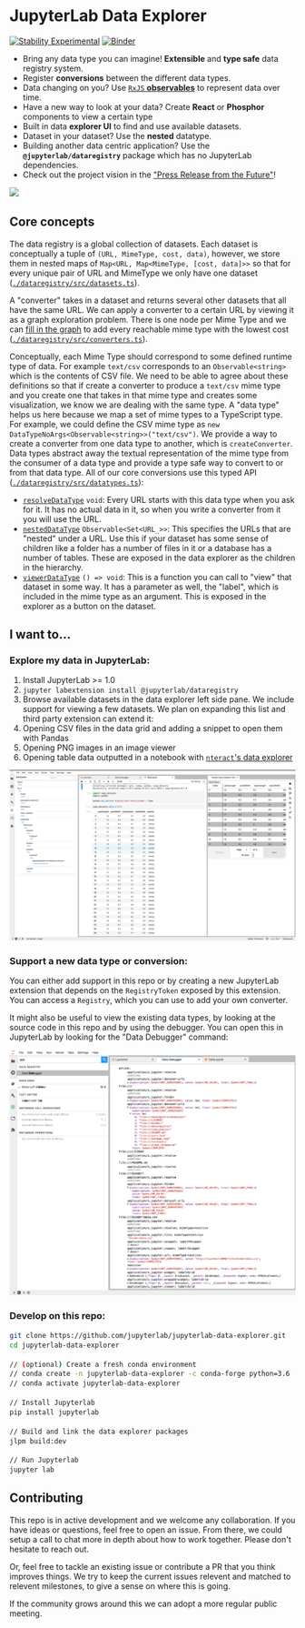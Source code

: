 # JupyterLab Data Explorer

[![Stability Experimental](https://img.shields.io/badge/stability-experimental-red.svg)](https://img.shields.io/badge/stability-experimental-red.svg) [![Binder](https://mybinder.org/badge_logo.svg)](https://mybinder.org/v2/gh/jupyterlab/jupyterlab-data-explorer/master)

* Bring any data type you can imagine! **Extensible** and **type safe** data registry system.
* Register **conversions** between the different data types.
* Data changing on you? Use [`RxJS` **observables**](https://rxjs.dev/) to represent data over time.
* Have a new way to look at your data? Create **React** or **Phosphor** components to view a certain type
* Built in data **explorer UI** to find and use available datasets.
* Dataset in your dataset? Use the **nested** datatype.
* Building another data centric application? Use the **`@jupyterlab/dataregistry`** package which has no JupyterLab dependencies.
* Check out the project vision in the ["Press Release from the Future"](./press_release.md)!

![](https://user-images.githubusercontent.com/1186124/59360085-85becf80-8cfd-11e9-8fc8-98d8a7b83934.png)


## Core concepts

The data registry is a global collection of datasets. Each dataset is conceptually a tuple of `(URL, MimeType, cost, data)`, however, we store
them in nested maps of `Map<URL, Map<MimeType, [cost, data]>>` so that for every unique pair of URL and MimeType we only have one dataset ([`./dataregistry/src/datasets.ts`](./dataregistry/src/datasets.ts)).

A "converter" takes in a dataset and returns several
other datasets that all have the same URL. We can apply a converter to a certain URL  by viewing it as a graph exploration problem. There is one node per Mime Type and we can [fill in the graph](https://en.wikipedia.org/wiki/Dijkstra's_algorithm) to add every reachable mime type with the lowest cost ([`./dataregistry/src/converters.ts`](./dataregistry/src/converters.ts)). 

Conceptually, each Mime Type should correspond to some defined runtime type of data. For example `text/csv` corresponds to an `Observable<string>` which is the contents of CSV file. We need to be able to agree about these definitions so that if create
a converter to produce a `text/csv` mime type and you create one that takes in that mime type and creates some visualization, we know we are dealing with the same type. A "data type" helps us here because we map a set of mime types to a TypeScript type. For example, we could define the CSV mime type as `new DataTypeNoArgs<Observable<string>>("text/csv")`. We provide a way
to create a converter from one data type to another, which is `createConverter`. Data types abstract away the textual representation of the mime type from the consumer of a data type and provide a type safe way to convert to or from that data type. All of our core conversions use this typed API ([`./dataregistry/src/datatypes.ts`](./dataregistry/src/datatypes.ts)):

* [`resolveDataType`](./dataregistry/src/resolvers.ts) `void`: Every URL starts with this data type when you ask for it. It has no actual data in it, so when you write a converter from it you will use the URL.
* [`nestedDataType`](./dataregistry/src/nested.ts) `Observable<Set<URL_>>`: This specifies the URLs that are "nested" under a URL. Use this if your dataset has some sense of children like a folder has a number of files in it or a database has a number of tables. These are exposed in the data explorer as the children in the hierarchy.
* [`viewerDataType`](./dataregistry-extension/src/viewers.ts) `() => void`: This is a function you can call to "view" that
dataset in some way. It has a parameter as well, the "label", which is included in the mime type as an argument. This is exposed in the explorer as a button on the dataset.

<!-- 
So conceptually, we can see a number of datasets as a number of graphs, one for each URL. Adding a new converter can expand the possible Mime Types for each URL. In the registry we can either register a new converter, get all the mime types for an existing URL, or retrieve the list of current URLs that are registered ([`./dataregistry/src/registry.ts`])(./dataregistry/src/registry.ts)). 



When we first ask for a URL, we have to create some initial mime type to describe that URL. We
made up the `application/x.jupyter.resolve` mime type for this. All datasets start with the mime type, so to derive some other mime type you have to start from this one ([`./dataregistry/src/resolve.ts`])(./dataregistry/src/resolve.ts)). -->

## I want to...

### Explore my data in JupyterLab:

1. Install JupyterLab >= 1.0
2. `jupyter labextension install @jupyterlab/dataregistry`
3. Browse available datasets in the data explorer left side pane. We include support for viewing a few datasets. We plan on expanding this list
   and third party extension can extend it:
  1. Opening CSV files in the data grid and adding a snippet to open them with Pandas
  2. Opening PNG images in an image viewer
  3. Opening table data outputted in a notebook with [`nteract`'s data explorer](https://github.com/nteract/nteract/tree/master/packages/data-explorer)

![](./images/nteract.png)

### Support a new data type or conversion:

You can either add support in this repo or by creating a new JupyterLab extension
that depends on the `RegistryToken` exposed by this extension. You can access a `Registry`, which you can use to add your own converter. 

It might also be useful to view the existing data types, by looking at the source code in this repo and by using the debugger. You can open this in JupyterLab by looking for the "Data Debugger" command:

![](./images/debugger.png)

### Develop on this repo:

```bash
git clone https://github.com/jupyterlab/jupyterlab-data-explorer.git
cd jupyterlab-data-explorer

// (optional) Create a fresh conda environment
// conda create -n jupyterlab-data-explorer -c conda-forge python=3.6
// conda activate jupyterlab-data-explorer

// Install Jupyterlab
pip install jupyterlab

// Build and link the data explorer packages
jlpm build:dev

// Run Jupyterlab
jupyter lab
```


## Contributing

This repo is in active development and we welcome any collaboration. If you have ideas or questions, feel free to open an issue. From there, we could setup a call to chat more in depth about how to work together. Please don't hesitate to reach out.

Or, feel free to tackle an existing issue or contribute a PR that you think improves things. We try to keep the current issues relevent and matched to relevent milestones, to give a sense on where this is going.

If the community grows around this we can adopt a more regular public meeting.

